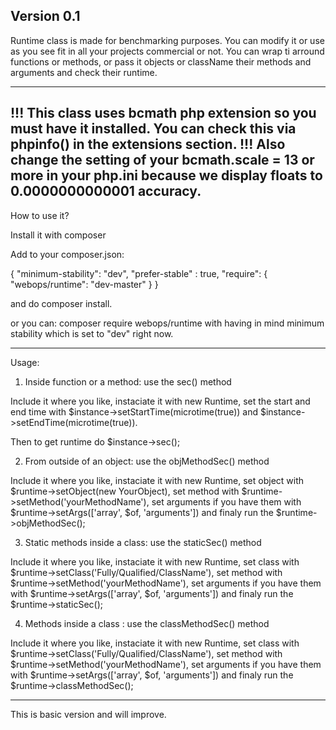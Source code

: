 Version 0.1
------------------------------------------------------------------------------------------------------------------------------------

Runtime class is made for benchmarking purposes. You can modify it or use as you see fit in all your projects commercial or not. You
can wrap ti arround functions or methods, or pass it objects or className their methods and arguments and check their runtime.

------------------------------------------------------------------------------------------------------------------------------------
!!! This class uses bcmath php extension so you must have it installed. You can check this via phpinfo() in the extensions section.
!!! Also change the setting of your bcmath.scale = 13 or more in your php.ini because we display floats to 0.0000000000001 accuracy.
------------------------------------------------------------------------------------------------------------------------------------

How to use it?

Install it with composer

Add to your composer.json:

{
    "minimum-stability": "dev",
    "prefer-stable" : true,
    "require": {
        "webops/runtime": "dev-master"
    }
}

and do composer install.

or you can: composer require webops/runtime with having in mind minimum stability which is set to "dev" right now.

------------------------------------------------------------------------------------------------------------------------------------

Usage:

1. Inside function or a method: use the sec() method

Include it where you like, instaciate it with new Runtime, set the start and end time with $instance->setStartTime(microtime(true))
and $instance->setEndTime(microtime(true)).

Then to get runtime do $instance->sec();

2. From outside of an object: use the objMethodSec() method

Include it where you like, instaciate it with new Runtime, set object with $runtime->setObject(new YourObject), set method with 
$runtime->setMethod('yourMethodName'), set arguments if you have them with $runtime->setArgs(['array', $of, 'arguments']) and finaly
run the $runtime->objMethodSec();

3. Static methods inside a class: use the staticSec() method

Include it where you like, instaciate it with new Runtime, set class with $runtime->setClass('Fully/Qualified/ClassName'), set method
with $runtime->setMethod('yourMethodName'), set arguments if you have them with $runtime->setArgs(['array', $of, 'arguments']) and 
finaly run the $runtime->staticSec();

4. Methods inside a class : use the classMethodSec() method

Include it where you like, instaciate it with new Runtime, set class with $runtime->setClass('Fully/Qualified/ClassName'), set method
with $runtime->setMethod('yourMethodName'), set arguments if you have them with $runtime->setArgs(['array', $of, 'arguments']) and 
finaly run the $runtime->classMethodSec();

------------------------------------------------------------------------------------------------------------------------------------

This is basic version and will improve.
